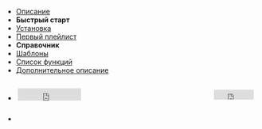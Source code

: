 - [Описание](/desc.md)
- **Быстрый старт**
- [Установка](/install.md)
- [Первый плейлист](/first-playlist.md)
- **Справочник**
- [Шаблоны](/template.md)
- [Список функций](/func.md)
- [Дополнительное описание](/guide.md) 
- <div style="display: flex; justify-content: space-between; align-items: center; margin: 2em 0.2em"><iframe src="https://yoomoney.ru/quickpay/button-widget?targets=%D0%9F%D0%BE%D0%B4%D0%B4%D0%B5%D1%80%D0%B6%D0%B0%D1%82%D1%8C%20%D0%BF%D1%80%D0%BE%D0%B5%D0%BA%D1%82%20Goofy&default-sum=500&button-text=11&any-card-payment-type=on&button-size=s&button-color=orange&successURL=&quickpay=small&account=410014208620686&" width="127" height="25" frameborder="0" allowtransparency="true" scrolling="no"></iframe><iframe src="https://ghbtns.com/github-btn.html?user=chimildic&repo=goofy&type=star&count=true" frameborder="0" scrolling="0" width="80" height="20" title="GitHub"></iframe> </div>
- <div class="a2a_kit a2a_kit_size_32 a2a_default_style" data-a2a-url="https://chimildic.github.io/goofy/#/" data-a2a-title="Goofy" style="display: flex; justify-content: space-between; margin: 0px"><a class="a2a_button_facebook"></a><a class="a2a_button_twitter"></a><a class="a2a_button_telegram"></a><a class="a2a_button_whatsapp"></a><a class="a2a_button_reddit"></a><a class="a2a_button_vk"></a></div>
